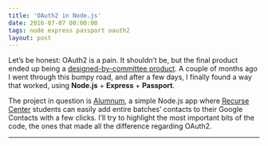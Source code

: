 ```yaml
---
title: 'OAuth2 in Node.js'
date: 2016-07-07 00:00:00 
tags: node express passport oauth2
layout: post
---
```

Let’s be honest: OAuth2 is a pain. It shouldn’t be, but the final product ended up being a [designed-by-committee product](http://hueniverse.com/2012/07/26/oauth-2-0-and-the-road-to-hell/). A couple of months ago I went through this bumpy road, and after a few days, I finally found a way that worked, using __Node.js__ + __Express__ + __Passport__.

The project in question is [Alumnum](https://github.com/gnclmorais/alumnum), a simple Node.js app where [Recurse Center](https://recurse.com) students can easily add entire batches’ contacts to their Google Contacts with a few clicks. I’ll try to highlight the most important bits of the code, the ones that made all the difference regarding OAuth2.

---


